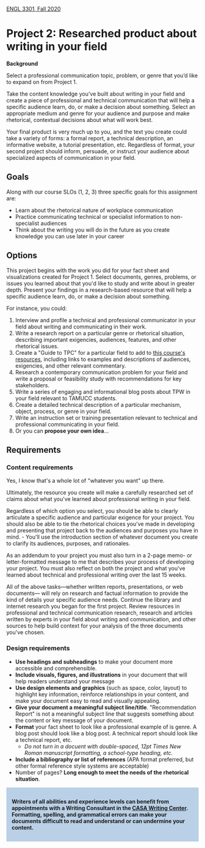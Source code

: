 [ENGL 3301, Fall 2020](calendar.html)

# Project 2: Researched product about writing in your field

**Background**

Select a professional communication topic, problem, or genre that you’d like to expand on from Project 1.

Take the content knowledge you’ve built about writing in your field and create a piece of professional and technical communication that will help a specific audience learn, do, or make a decision about something. Select an appropriate medium and genre for your audience and purpose and make rhetorical, contextual decisions about what will work best.

Your final product is very much up to you, and the text you create could take a variety of forms: a formal report, a technical description, an informative website, a tutorial presentation, etc. Regardless of format, your second project should inform, persuade, or instruct your audience about specialized aspects of communication in your field.

## Goals

Along with our course SLOs (1, 2, 3) three specific goals for this assignment are:

- Learn about the rhetorical nature of workplace communication
- Practice communicating technical or specialist information to non-specialist audiences
- Think about the writing you will do in the future as you create knowledge you can use later in your career

## Options

This project begins with the work you did for your fact sheet and visualizations created for Project 1. Select documents, genres, problems, or issues you learned about that you'd like to study and write about in greater depth. Present your findings in a research-based resource that will help a specific audience learn, do, or make a decision about something.

For instance, you could:

1. Interview and profile a technical and professional communicator in your field about writing and communicating in their work.
2. Write a research report on a particular genre or rhetorical situation, describing important exigencies, audiences, features, and other rhetorical issues.
5. Create a "Guide to TPC" for a particular field to add to [this course's resources](https://cdmandrews.github.io/3301/searching-professional-writing.html),  including links to examples and descriptions of audiences, exigencies, and other relevant commentary.
3. Research a contemporary communication problem for your field and write a proposal or feasibility study with recommendations for key stakeholders.
4. Write a series of engaging and informational blog posts about TPW in your field relevant to TAMUCC students.
3. Create a detailed technical description of a particular mechanism, object, process, or genre in your field.
4. Write an instruction set or training presentation relevant to technical and professional communicating in your field.
6. Or you can **propose your own idea**...

## Requirements

### Content requirements

Yes, I know that's a whole lot of "whatever you want" up there.

Ultimately, the resource you create will make a carefully researched set of claims about what you&#39;ve learned about professional writing in your field.

Regardless of which option you select, you should be able to clearly articulate a specific audience and particular exigence for your project. You should also be able to tie the rhetorical choices you've made in developing and presenting that project back to the audiences and purposes you have in mind. - You'll use the introduction section of whatever document you create to clarify its audiences, purposes, and rationales.

As an addendum to your project you must also turn in a 2-page memo- or letter-formatted message to me that describes your process of developing your project. You must also reflect on both the project and what you've learned about technical and professional writing over the last 15 weeks.

All of the above tasks&mdash;whether written reports, presentations, or web documents&mdash; will rely on research and factual information to provide the kind of details your specific audience needs. Continue the library and internet research you began for the first project. Review resources in professional and technical communication research, research and articles written by experts in your field about writing and communication, and other sources to help build context for your analysis of the three documents you&#39;ve chosen.

### Design requirements

- **Use headings and subheadings** to make your document more accessible and comprehensible.
- **Include visuals, figures, and illustrations** in your document that will help readers understand your message
- **Use design elements and graphics** (such as space, color, layout) to highlight key information, reinforce relationships in your content, and make your document easy to read and visually appealing.
- **Give your document a meaningful subject line/title**. &quot;Recommendation Report&quot; is not a meaningful subject line that suggests something about the content or key message of your document.
- **Format** your fact sheet to look like a professional example of is genre. A blog post should look like a blog post. A technical report should look like a technical report, etc.
  - *Do not turn in a docuent with double-spaced, 12pt Times New Roman manuscript formatting, a school-type heading, etc.*
- **Include a bibliography or list of**  **references** (APA format preferred, but other formal reference style systems are acceptable)
- Number of pages? **Long enough to meet the needs of the rhetorical situation**.


<div style="background-color: #bad0e6; padding: 1em;">

**Writers of all abilities and experience levels can benefit from appointments with a Writing Consultant in the [CASA Writing Center](http://casa.tamucc.edu/wc.php). Formatting, spelling, and grammatical errors can make your documents difficult to read and understand or can undermine your content.**

</div>
